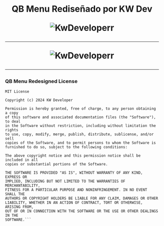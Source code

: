 <h1 align="center"QB Menu Redesigned</h1>

<p align="center" >QB Menu Rediseñado por KW Dev</p>

<img align="center" src="https://i.postimg.cc/zvW02gg4/Captura-de-pantalla-2024-08-09-205324.png" alt="KwDeveloperr" align="center"/></p>

<hr width="100%" align="right">

<img align="center" src="https://i.postimg.cc/nLP2HkK6/Captura-de-pantalla-2024-08-09-205342.png" alt="KwDeveloperr" align="center"/></p>

<hr width="100%" align="right">

<h3 align="left">QB Menu Redesigned License</h3>

```
MIT License

Copyright (c) 2024 KW Developer

Permission is hereby granted, free of charge, to any person obtaining a copy
of this software and associated documentation files (the "Software"), to deal
in the Software without restriction, including without limitation the rights
to use, copy, modify, merge, publish, distribute, sublicense, and/or sell
copies of the Software, and to permit persons to whom the Software is
furnished to do so, subject to the following conditions:

The above copyright notice and this permission notice shall be included in all
copies or substantial portions of the Software.

THE SOFTWARE IS PROVIDED "AS IS", WITHOUT WARRANTY OF ANY KIND, EXPRESS OR
IMPLIED, INCLUDING BUT NOT LIMITED TO THE WARRANTIES OF MERCHANTABILITY,
FITNESS FOR A PARTICULAR PURPOSE AND NONINFRINGEMENT. IN NO EVENT SHALL THE
AUTHORS OR COPYRIGHT HOLDERS BE LIABLE FOR ANY CLAIM, DAMAGES OR OTHER
LIABILITY, WHETHER IN AN ACTION OF CONTRACT, TORT OR OTHERWISE, ARISING FROM,
OUT OF OR IN CONNECTION WITH THE SOFTWARE OR THE USE OR OTHER DEALINGS IN THE
SOFTWARE.```

